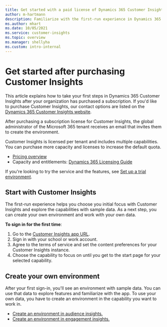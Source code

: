 ```yaml
---
title: Get started with a paid license of Dynamics 365 Customer Insights
author: m-hartmann
description: Familiarize with the first-run experience in Dynamics 365 Customer Insights and explore its capabilities.
ms.author: mhart
ms.date: 10/05/2021
ms.service: customer-insights
ms.topic: overview
ms.manager: shellyha
ms.custom: intro-internal
---
```


# Get started after purchasing Customer Insights

This article explains how to take your first steps in Dynamics 365 Customer Insights after your organization has purchased a subscription. If you'd like to purchase Customer Insights, our contact options are listed on the [Dynamics 365 Customer Insights website](https://dynamics.microsoft.com/ai/customer-insights/). 

After purchasing a subscription license for Customer Insights, the global administrator of the Microsoft 365 tenant receives an email that invites them to create the environment. 

Customer Insights is licensed per tenant and includes multiple capabilities. You can purchase more capacity and licenses to increase the default quota. 
- [Pricing overview](https://dynamics.microsoft.com/ai/customer-insights/pricing/)
- Capacity and entitlements: [Dynamics 365 Licensing Guide](https://go.microsoft.com/fwlink/?LinkId=866544)

If you're looking to try the service and the features, see [Set up a trial environment](trial-signup.md).

## Start with Customer Insights

The first-run experience helps you choose you initial focus with Customer Insights and explore the capabilities with sample data. As a next step, you can create your own environment and work with your own data.

**To sign in for the first time**:

1. Go to the [Customer Insights app URL](https://home.ci.ai.dynamics.com).
1. Sign in with your school or work account. 
1. Agree to the terms of service and set the content preferences for your Customer Insights instance.
1. Choose the capability to focus on until you get to the start page for your selected capability.

## Create your own environment

After your first sign-in, you'll see an environment with sample data. You can use that data to explore features and familiarize with the app. To use your own data, you have to create an environment in the capability you want to work in.

- [Create an environment in audience insights.](audience-insights/get-started-paid.md)
- [Create an environment in engagement insights.](engagement-insights/create-new-environment.md) 



